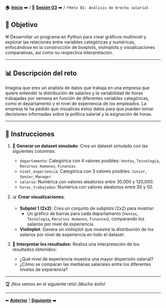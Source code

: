 🏠 [**Inicio**](../../Readme.md) ➡️ / 📖 [**Sesión 03**](../Readme.md) ➡️ / ⚡`Reto 02: Análisis de brecha salarial`

## 🎯 Objetivo

⚒️ Desarrollar un programa en Python para crear gráficos multinivel y explorar las relaciones entre variables categóricas y numéricas, enfocándose en la construcción de boxplots, violinplots y visualizaciones comparativas, así como su respectiva interpretación.

---

## 📊 Descripción del reto

Imagina que eres un analista de datos que trabaja en una empresa que quiere entender la distribución de salarios y la variabilidad de horas trabajadas por semana en función de diferentes variables categóricas, como el departamento y el nivel de experiencia de los empleados. La empresa te ha pedido que visualices estos datos para que puedan tomar decisiones informadas sobre la política salarial y la asignación de horas.

---

## 📝 Instrucciones

1. 📂 **Generar un dataset simulado:** Crea un dataset simulado con las siguientes columnas:
   - `departamento`: Categórica con 4 valores posibles: `Ventas`, `Tecnología`, `Recursos Humanos`, `Finanzas`.
   - `nivel_experiencia`: Categórica con 3 valores posibles: `Junior`, `Senior`, `Manager`.
   - `salario`: Numérica con valores aleatorios entre 30,000 y 120,000.
   - `horas_trabajadas`: Numérica con valores aleatorios entre 30 y 50.

2. 📊 **Crear visualizaciones**:
   - **Subplot 1 (2x2)**: Crea un conjunto de subplots (2x2) para mostrar:
     - Un gráfico de barras para cada departamento (`Ventas`, `Tecnología`, `Recursos Humanos`, `Finanzas`), comparando los salarios por nivel de experiencia.
   - **Violinplot**: Genera un violinplot que muestre la distribución de los salarios por nivel de experiencia en todo el dataset.

3. 📝 **Interpretar los resultados:** Realiza una interpretación de los resultados obtenidos:
   - ¿Qué nivel de experiencia muestra una mayor dispersión salarial?
   - ¿Cómo se comparan las medianas salariales entre los diferentes niveles de experiencia?

---

🏆 ¡Nos vemos en el siguiente reto! ¡Mucho éxito!

---

⬅️ [**Anterior**](../Readme.md) | [**Siguiente**](../Ejemplo-04/Readme.md) ➡️